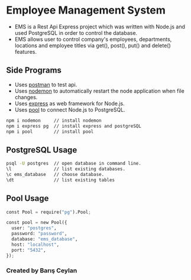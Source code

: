 # Employee Management System

* EMS is a Rest Api Express project which was written with Node.js and used PostgreSQL in order to control the database. 
* EMS allows user to control company's employees, departments, locations and employee titles via get(), post(), put() and delete() features.

## Side Programs

- Uses [postman](https://www.postman.com/) to test api.
- Uses [nodemon](https://www.npmjs.com/package/nodemon) to automatically restart the node application when file changes.
- Uses [express](https://www.npmjs.com/package/express) as web framework for Node.js.
- Uses [pool](https://node-postgres.com/api/pool) to connect Node.js to PostgreSQL.

```bash
npm i nodemon     // install nodemon
npm i express pg  // install express and postgreSQL
npm i pool        // install pool

```
## PostgreSQL Usage

```bash
psql -U postgres  // open database in command line.
\l                // list existing databases.
\c ems_database   // choose database.
\dt               // list existing tables

```
## Pool Usage

```python
const Pool = require("pg").Pool;

const pool = new Pool({
  user: "postgres",
  password: "password",
  database: "ems_database",
  host: "localhost",
  port: "5432",
});
```





### Created by Barış Ceylan

